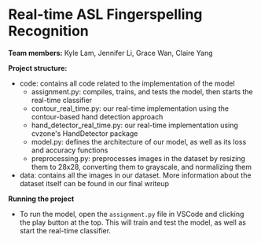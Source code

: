 # Real-time ASL Fingerspelling Recognition

**Team members:** Kyle Lam, Jennifer Li, Grace Wan, Claire Yang

**Project structure:**

- code: contains all code related to the implementation of the model
  - assignment.py: compiles, trains, and tests the model, then starts the real-time classifier
  - contour_real_time.py: our real-time implementation using the contour-based hand detection approach
  - hand_detector_real_time.py: our real-time implementation using cvzone's HandDetector package
  - model.py: defines the architecture of our model, as well as its loss and accuracy functions
  - preprocessing.py: preprocesses images in the dataset by resizing them to 28x28, converting them to grayscale, and normalizing them
- data: contains all the images in our dataset. More information about the dataset itself can be found in our final writeup

**Running the project**

- To run the model, open the `assignment.py` file in VSCode and clicking the play button at the top. This will train and test the model, as well as start the real-time classifier.
